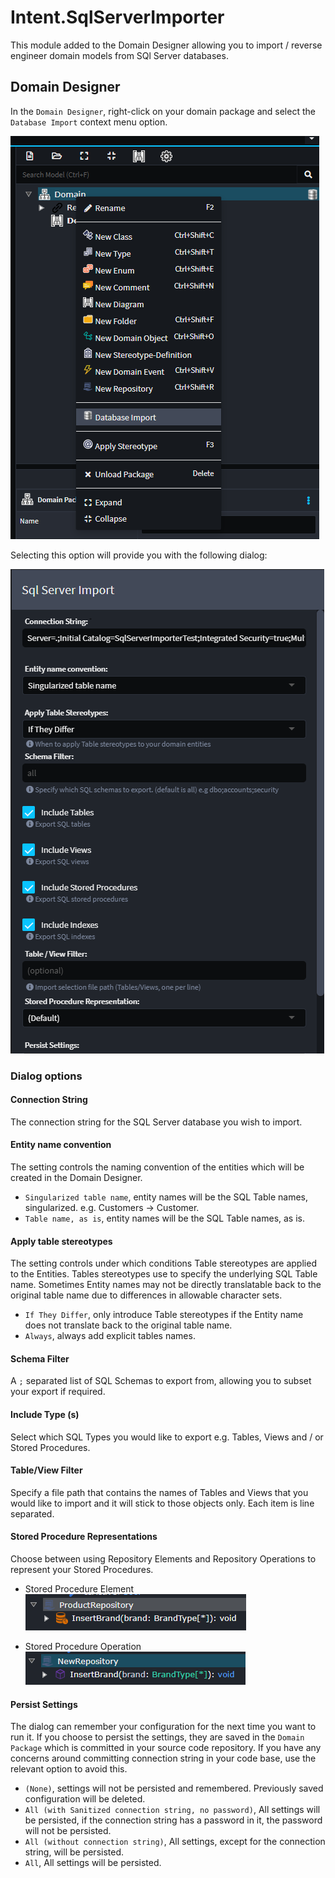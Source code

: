 ﻿# Intent.SqlServerImporter

This module added to the Domain Designer allowing you to import / reverse engineer domain models from SQl Server databases.

## Domain Designer

In the `Domain Designer`, right-click on your domain package and select the `Database Import` context menu option.

![Database Import context menu item](images/db-import.png)

Selecting this option will provide you with the following dialog:

![Database Import dialog](images/db-import-dialog.png)

### Dialog options

#### Connection String

The connection string for the SQL Server database you wish to import.

#### Entity name convention

The setting controls the naming convention of the entities which will be created in the Domain Designer.

- `Singularized table name`,  entity names will be the SQL Table names, singularized. e.g. Customers -> Customer.
- `Table name, as is`, entity names will be the SQL Table names, as is.

#### Apply table stereotypes

The setting controls under which conditions Table stereotypes are applied to the Entities. Tables stereotypes use to specify the underlying SQL Table name.
Sometimes Entity names may not be directly translatable back to the original table name due to differences in allowable character sets.

- `If They Differ`,  only introduce Table stereotypes if the Entity name does not translate back to the original table name.
- `Always`, always add explicit tables names.

#### Schema Filter

A `;` separated list of SQL Schemas to export from, allowing you to subset your export if required.

#### Include Type (s)

Select which SQL Types you would like to export e.g. Tables, Views and / or Stored Procedures.

#### Table/View Filter

Specify a file path that contains the names of Tables and Views that you would like to import and it will stick to those objects only. Each item is line separated.

#### Stored Procedure Representations

Choose between using Repository Elements and Repository Operations to represent your Stored Procedures.

- Stored Procedure Element
   ![Stored Procedure Element](images/stored-procedure-element.png)

- Stored Procedure Operation
  ![Stored Procedure Operation](images/stored-procedure-operation.png)

#### Persist Settings

The dialog can remember your configuration for the next time you want to run it. If you choose to persist the settings, they are saved in the `Domain Package` which is committed in your source code repository.
If you have any concerns around committing connection string in your code base, use the relevant option to avoid this.

- `(None)`,  settings will not be persisted and remembered. Previously saved configuration will be deleted.
- `All (with Sanitized connection string, no password)`,  All settings will be persisted, if the connection string has a password in it, the password will not be persisted.
- `All (without connection string)`,  All settings, except for the connection string, will be persisted.
- `All`, All settings will be persisted.